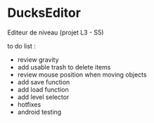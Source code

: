 # DucksEditor
Editeur de niveau (projet L3 - S5)

to do list :
- review gravity
- add usable trash to delete items
- review mouse position when moving objects
- add save function
- add load function
- add level selector
- hotfixes
- android testing
